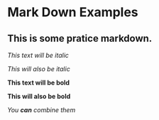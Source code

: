 # Mark Down Examples

## This is some pratice markdown.

*This text will be italic*

_This will also be italic_


**This text will be bold**

__This will also be bold__


_You **can** combine them_
